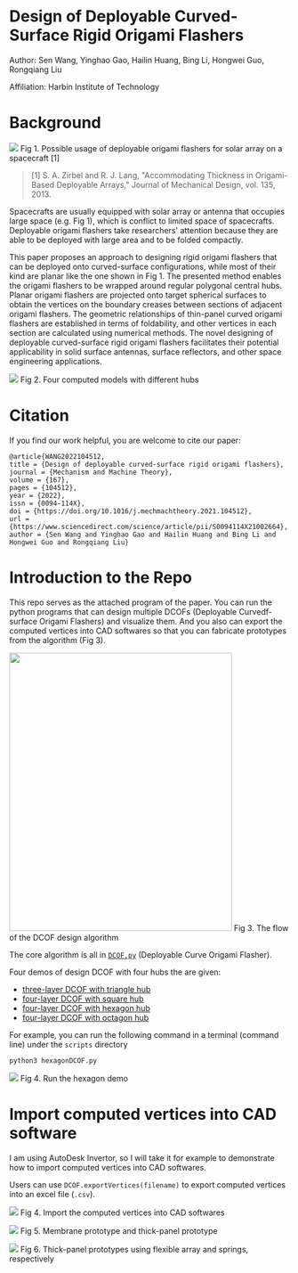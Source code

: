 # Design of Deployable Curved-Surface Rigid Origami Flashers

Author: Sen Wang, Yinghao Gao, Hailin Huang, Bing Li, Hongwei Guo, Rongqiang Liu

Affiliation: Harbin Institute of Technology

# Background

![](figures/flasher_CG.png)
Fig 1. Possible usage of deployable origami flashers for solar array on a spacecraft [1]

> [1]	S. A. Zirbel and R. J. Lang, "Accommodating Thickness in Origami-Based Deployable Arrays," Journal of Mechanical Design, vol. 135, 2013.

Spacecrafts are usually equipped with solar array or antenna that occupies large space (e.g. Fig 1), which is conflict to limited space of spacecrafts. Deployable origami flashers take researchers' attention because they are able to be deployed with large area and to be folded compactly.

This paper proposes an approach to designing rigid origami flashers that can be deployed onto curved-surface configurations, while most of their kind are planar like the one shown in Fig 1. The presented method enables the origami flashers to be wrapped around regular polygonal central hubs. Planar origami flashers are projected onto target spherical surfaces to obtain the vertices on the boundary creases between sections of adjacent origami flashers. The geometric relationships of thin-panel curved origami flashers are established in terms of foldability, and other vertices in each section are calculated using numerical methods. The novel designing of deployable curved-surface rigid origami flashers facilitates their potential applicability in solid surface antennas, surface reflectors, and other space engineering applications.

![](figures/CG.png)
Fig 2. Four computed models with different hubs 

# Citation
If you find our work helpful, you are welcome to cite our paper:
```
@article{WANG2022104512,
title = {Design of deployable curved-surface rigid origami flashers},
journal = {Mechanism and Machine Theory},
volume = {167},
pages = {104512},
year = {2022},
issn = {0094-114X},
doi = {https://doi.org/10.1016/j.mechmachtheory.2021.104512},
url = {https://www.sciencedirect.com/science/article/pii/S0094114X21002664},
author = {Sen Wang and Yinghao Gao and Hailin Huang and Bing Li and Hongwei Guo and Rongqiang Liu}
```

# Introduction to the Repo

This repo serves as the attached program of  the paper. You can run the python programs that can design multiple DCOFs (Deployable Curvedf-surface Origami Flashers) and visualize them. And you also can export the computed vertices into CAD softwares so that you can fabricate prototypes from the algorithm (Fig 3).

<img src="figures/flow.jpg" width="400" height="500">  
Fig 3. The flow of the DCOF design algorithm

The core algorithm is all in [`DCOF.py`](scripts/DCOF.py) (Deployable Curve Origami Flasher).

Four demos of design DCOF with four hubs the are given:
- [three-layer DCOF with triangle hub](scripts/triangleDCOF.py)
- [four-layer DCOF with square hub](scripts/squareDCOF.py)
- [four-layer DCOF with hexagon hub](scripts/hexagonDCOF.py)
- [four-layer DCOF with octagon hub](scripts/octagonDCOF.py)

For example, you can run the following command in a terminal (command line) under the `scripts` directory
```
python3 hexagonDCOF.py
```

![](figures/run.png)
Fig 4. Run the hexagon demo

# Import computed vertices into CAD software

I am using AutoDesk Invertor, so I will take it for example to demonstrate how to import computed vertices into CAD softwares. 

Users can use `DCOF.exportVertices(filename)` to export computed vertices into an excel file (`.csv`).

![](figures/CAD.jpg)
Fig 4. Import the computed vertices into CAD softwares

![](figures/prototype.png)
Fig 5. Membrane prototype and thick-panel prototype

![](figures/Fig.19.jpg)
Fig 6. Thick-panel prototypes using flexible array and springs, respectively
